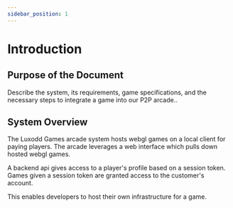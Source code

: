 ```yaml
---
sidebar_position: 1
---
```


# Introduction

## Purpose of the Document

Describe the system, its requirements, game specifications, and the necessary steps to integrate a game into our P2P arcade..

## System Overview

The Luxodd Games arcade system hosts webgl games on a local client for paying players. The arcade leverages a web interface which pulls down hosted webgl games.

A backend api gives access to a player's profile based on a session token. Games given a session token are granted access to the customer's account.

This enables developers to host their own infrastructure for a game.
